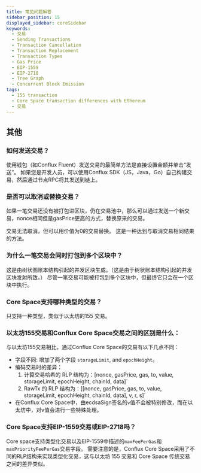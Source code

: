```yaml
---
title: 常见问题解答
sidebar_position: 15
displayed_sidebar: coreSidebar
keywords:
  - 交易
  - Sending Transactions
  - Transaction Cancellation
  - Transaction Replacement
  - Transaction Types
  - Gas Price
  - EIP-1559
  - EIP-2718
  - Tree Graph
  - Concurrent Block Emission
tags:
  - 155 transaction
  - Core Space transaction differences with Ethereum
  - 交易
---
```


## 其他

### 如何发送交易？

使用钱包（如Conflux Fluent）发送交易的最简单方法是直接设置金额并单击“发送”。 如果您是开发人员，可以使用Conflux SDK（JS，Java，Go）自己构建交易，然后通过节点RPC将其发送到链上。

### 是否可以取消或替换交易？

如果一笔交易还没有被打包进区块，仍在交易池中，那么可以通过发送一个新交易，nonce相同但是gasPrice更高的方式，替换原来的交易。

交易无法取消，但可以用价值为0的交易替换。 这是一种达到与取消交易相同结果的方法。

### 为什么一笔交易会同时打包到多个区块中？

这是由树状图账本结构引起的并发区块生成。（这是由于树状账本结构引起的并发区块发射所致。） 尽管一笔交易可能被打包到多个区块中，但最终它只会在一个区块中执行。

### Core Space支持哪种类型的交易？

只支持一种类型，类似于以太坊的155 交易。

### 以太坊155交易和Conflux Core Space交易之间的区别是什么：

与以太坊155交易相比，通过Conflux Core Space的交易有以下几点不同：

- 字段不同: 增加了两个字段 `storageLimit`, and `epochHeight`。
- 编码交易时的差异：
  1. 计算交易哈希的 RLP 结构为：[nonce, gasPrice, gas, to, value, storageLimit, epochHeight, chainId, data]\`
  2. RawTx 的 RLP 结构为：[[nonce, gasPrice, gas, to, value, storageLimit, epochHeight, chainId, data], v, r, s]\`
- 在Conflux Core Space中，由ecdsaSign签名的`v`值不会被特别修改，而在以太坊中，对v值会进行一些特殊处理。

### Core Space支持EIP-1559交易或EIP-2718吗？

Core space支持类型化交易以及EIP-1559中描述的`maxFeePerGas`和`maxPriorityFeePerGas`交易字段。 需要注意的是，Conflux Core Space采用了不同的RLP结构来实现类型化交易，这与以太坊 155 交易和 Core Space 传统交易之间的差异类似。
